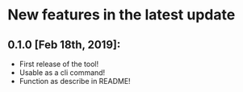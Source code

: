 New features in the latest update
=====================================


0.1.0 [Feb 18th, 2019]:
-----------------------

* First release of the tool!
* Usable as a cli command!
* Function as describe in README!
